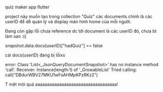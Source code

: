 quiz maker app flutter

project này muốn tạo trong collection "Quiz" các documents chính là các userID để dễ quản lý
và display màn hình home của mỗi người.

Đang còn gặp lỗi chưa reference dc tới document là các userID đó, chưa bt làm sao :((

snapshot.data.docs(userID)["hadQuiz"] == false

cái docs(userID) đang bị lỗixs

error:
Class 'List<_JsonQueryDocumentSnapshot>' has no instance method 'call'.
Receiver: Instance(length:1) of '_GrowableList'
Tried calling: call("DBdurWBV27MKU1wFoAHMpKPzRKz2")

T mệt mõi quá aaaaaaaaaaaaaaaaaaaaaaaaaaaaaaaaaa!

